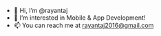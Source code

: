 - 👋 Hi, I’m @rayantaj
- 👀 I’m interested in Mobile & App Development!
- 📫 You can reach me at rayantaj2016@gmail.com

<!---
rayantaj/rayantaj is a ✨ special ✨ repository because its `README.md` (this file) appears on your GitHub profile.
You can click the Preview link to take a look at your changes.
--->
